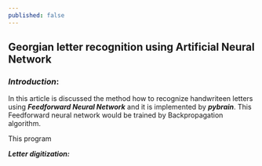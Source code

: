 ```yaml
---
published: false
---
```

## Georgian letter recognition using Artificial Neural Network


### _Introduction_:
In this article is discussed the method how to recognize handwriteen letters using **_Feedforward Neural Network_** and it is implemented by  **_pybrain_**. This Feedforward neural network would be trained by Backpropagation algorithm. 

This program 


**_Letter digitization:_**
